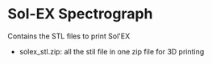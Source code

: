 # Sol-EX Spectrograph
Contains the STL files to print Sol'EX
- solex_stl.zip: all the stil file in one zip file for 3D printing
